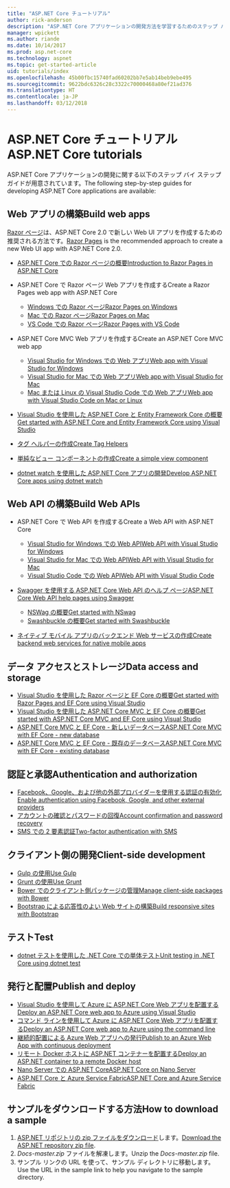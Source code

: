 ```yaml
---
title: "ASP.NET Core チュートリアル"
author: rick-anderson
description: "ASP.NET Core アプリケーションの開発方法を学習するためのステップ バイ ステップ ガイドの一覧です。"
manager: wpickett
ms.author: riande
ms.date: 10/14/2017
ms.prod: asp.net-core
ms.technology: aspnet
ms.topic: get-started-article
uid: tutorials/index
ms.openlocfilehash: 45b00fbc15740fad60202bb7e5ab14beb9ebe495
ms.sourcegitcommit: 9622bdc6326c28c3322c70000468a80ef21ad376
ms.translationtype: HT
ms.contentlocale: ja-JP
ms.lasthandoff: 03/12/2018
---
```

# <a name="aspnet-core-tutorials"></a><span data-ttu-id="abc76-103">ASP.NET Core チュートリアル</span><span class="sxs-lookup"><span data-stu-id="abc76-103">ASP.NET Core tutorials</span></span>

<span data-ttu-id="abc76-104">ASP.NET Core アプリケーションの開発に関する以下のステップ バイ ステップ ガイドが用意されています。</span><span class="sxs-lookup"><span data-stu-id="abc76-104">The following step-by-step guides for developing ASP.NET Core applications are available:</span></span>

## <a name="build-web-apps"></a><span data-ttu-id="abc76-105">Web アプリの構築</span><span class="sxs-lookup"><span data-stu-id="abc76-105">Build web apps</span></span>

<span data-ttu-id="abc76-106">[Razor ページ](xref:mvc/razor-pages/index)は、ASP.NET Core 2.0 で新しい Web UI アプリを作成するための推奨される方法です。</span><span class="sxs-lookup"><span data-stu-id="abc76-106">[Razor Pages](xref:mvc/razor-pages/index) is the recommended approach to create a new Web UI app with ASP.NET Core 2.0.</span></span>

* [<span data-ttu-id="abc76-107">ASP.NET Core での Razor ページの概要</span><span class="sxs-lookup"><span data-stu-id="abc76-107">Introduction to Razor Pages in ASP.NET Core</span></span>](xref:mvc/razor-pages/index)
* <span data-ttu-id="abc76-108">ASP.NET Core で Razor ページ Web アプリを作成する</span><span class="sxs-lookup"><span data-stu-id="abc76-108">Create a Razor Pages web app with ASP.NET Core</span></span>

   * [<span data-ttu-id="abc76-109">Windows での Razor ページ</span><span class="sxs-lookup"><span data-stu-id="abc76-109">Razor Pages on Windows</span></span>](xref:tutorials/razor-pages/index)
   * [<span data-ttu-id="abc76-110">Mac での Razor ページ</span><span class="sxs-lookup"><span data-stu-id="abc76-110">Razor Pages on Mac</span></span>](xref:tutorials/razor-pages-mac/index)
   * [<span data-ttu-id="abc76-111">VS Code での Razor ページ</span><span class="sxs-lookup"><span data-stu-id="abc76-111">Razor Pages with VS Code</span></span>](xref:tutorials/razor-pages-vsc/index)  

* <span data-ttu-id="abc76-112">ASP.NET Core MVC Web アプリを作成する</span><span class="sxs-lookup"><span data-stu-id="abc76-112">Create an ASP.NET Core MVC web app</span></span>

   * [<span data-ttu-id="abc76-113">Visual Studio for Windows での Web アプリ</span><span class="sxs-lookup"><span data-stu-id="abc76-113">Web app with Visual Studio for Windows</span></span>](first-mvc-app/index.md)
   * [<span data-ttu-id="abc76-114">Visual Studio for Mac での Web アプリ</span><span class="sxs-lookup"><span data-stu-id="abc76-114">Web app with Visual Studio for Mac</span></span>](first-mvc-app-mac/index.md)
   * [<span data-ttu-id="abc76-115">Mac または Linux の Visual Studio Code での Web アプリ</span><span class="sxs-lookup"><span data-stu-id="abc76-115">Web app with Visual Studio Code on Mac or Linux</span></span>](first-mvc-app-xplat/index.md)

* [<span data-ttu-id="abc76-116">Visual Studio を使用した ASP.NET Core と Entity Framework Core の概要</span><span class="sxs-lookup"><span data-stu-id="abc76-116">Get started with ASP.NET Core and Entity Framework Core using Visual Studio</span></span>](../data/ef-mvc/index.md)
* [<span data-ttu-id="abc76-117">タグ ヘルパーの作成</span><span class="sxs-lookup"><span data-stu-id="abc76-117">Create Tag Helpers</span></span>](../mvc/views/tag-helpers/authoring.md)
* [<span data-ttu-id="abc76-118">単純なビュー コンポーネントの作成</span><span class="sxs-lookup"><span data-stu-id="abc76-118">Create a simple view component</span></span>](../mvc/views/view-components.md#walkthrough-creating-a-simple-view-component)
* [<span data-ttu-id="abc76-119">dotnet watch を使用した ASP.NET Core アプリの開発</span><span class="sxs-lookup"><span data-stu-id="abc76-119">Develop ASP.NET Core apps using dotnet watch</span></span>](dotnet-watch.md)

## <a name="build-web-apis"></a><span data-ttu-id="abc76-120">Web API の構築</span><span class="sxs-lookup"><span data-stu-id="abc76-120">Build Web APIs</span></span>
* <span data-ttu-id="abc76-121">ASP.NET Core で Web API を作成する</span><span class="sxs-lookup"><span data-stu-id="abc76-121">Create a Web API with ASP.NET Core</span></span>

  * [<span data-ttu-id="abc76-122">Visual Studio for Windows での Web API</span><span class="sxs-lookup"><span data-stu-id="abc76-122">Web API with Visual Studio for Windows</span></span>](first-web-api.md)
  * [<span data-ttu-id="abc76-123">Visual Studio for Mac での Web API</span><span class="sxs-lookup"><span data-stu-id="abc76-123">Web API with Visual Studio for Mac</span></span>](xref:tutorials/first-web-api-mac)
  * [<span data-ttu-id="abc76-124">Visual Studio Code での Web API</span><span class="sxs-lookup"><span data-stu-id="abc76-124">Web API with Visual Studio Code</span></span>](web-api-vsc.md)

* [<span data-ttu-id="abc76-125">Swagger を使用する ASP.NET Core Web API のヘルプ ページ</span><span class="sxs-lookup"><span data-stu-id="abc76-125">ASP.NET Core Web API help pages using Swagger</span></span>](xref:tutorials/web-api-help-pages-using-swagger)
  * [<span data-ttu-id="abc76-126">NSWag の概要</span><span class="sxs-lookup"><span data-stu-id="abc76-126">Get started with NSwag</span></span>](xref:tutorials/get-started-with-nswag)
  * [<span data-ttu-id="abc76-127">Swashbuckle の概要</span><span class="sxs-lookup"><span data-stu-id="abc76-127">Get started with Swashbuckle</span></span>](xref:tutorials/get-started-with-swashbuckle)

* [<span data-ttu-id="abc76-128">ネイティブ モバイル アプリのバックエンド Web サービスの作成</span><span class="sxs-lookup"><span data-stu-id="abc76-128">Create backend web services for native mobile apps</span></span>](../mobile/native-mobile-backend.md)

## <a name="data-access-and-storage"></a><span data-ttu-id="abc76-129">データ アクセスとストレージ</span><span class="sxs-lookup"><span data-stu-id="abc76-129">Data access and storage</span></span>
* [<span data-ttu-id="abc76-130">Visual Studio を使用した Razor ページと EF Core の概要</span><span class="sxs-lookup"><span data-stu-id="abc76-130">Get started with Razor Pages and EF Core using Visual Studio</span></span>](xref:data/ef-rp/intro)
* [<span data-ttu-id="abc76-131">Visual Studio を使用した ASP.NET Core MVC と EF Core の概要</span><span class="sxs-lookup"><span data-stu-id="abc76-131">Get started with ASP.NET Core MVC and EF Core using Visual Studio</span></span>](../data/ef-mvc/index.md)
* [<span data-ttu-id="abc76-132">ASP.NET Core MVC と EF Core - 新しいデータベース</span><span class="sxs-lookup"><span data-stu-id="abc76-132">ASP.NET Core MVC with EF Core - new database</span></span>](https://docs.microsoft.com/ef/core/get-started/aspnetcore/new-db)
* [<span data-ttu-id="abc76-133">ASP.NET Core MVC と EF Core - 既存のデータベース</span><span class="sxs-lookup"><span data-stu-id="abc76-133">ASP.NET Core MVC with EF Core - existing database</span></span>](https://docs.microsoft.com/ef/core/get-started/aspnetcore/existing-db)

## <a name="authentication-and-authorization"></a><span data-ttu-id="abc76-134">認証と承認</span><span class="sxs-lookup"><span data-stu-id="abc76-134">Authentication and authorization</span></span>
* [<span data-ttu-id="abc76-135">Facebook、Google、および他の外部プロバイダーを使用する認証の有効化</span><span class="sxs-lookup"><span data-stu-id="abc76-135">Enable authentication using Facebook, Google, and other external providers</span></span>](../security/authentication/social/index.md)
* [<span data-ttu-id="abc76-136">アカウントの確認とパスワードの回復</span><span class="sxs-lookup"><span data-stu-id="abc76-136">Account confirmation and password recovery</span></span>](../security/authentication/accconfirm.md)
* [<span data-ttu-id="abc76-137">SMS での 2 要素認証</span><span class="sxs-lookup"><span data-stu-id="abc76-137">Two-factor authentication with SMS</span></span>](../security/authentication/2fa.md)

## <a name="client-side-development"></a><span data-ttu-id="abc76-138">クライアント側の開発</span><span class="sxs-lookup"><span data-stu-id="abc76-138">Client-side development</span></span>
* [<span data-ttu-id="abc76-139">Gulp の使用</span><span class="sxs-lookup"><span data-stu-id="abc76-139">Use Gulp</span></span>](../client-side/using-gulp.md)
* [<span data-ttu-id="abc76-140">Grunt の使用</span><span class="sxs-lookup"><span data-stu-id="abc76-140">Use Grunt</span></span>](../client-side/using-grunt.md)
* [<span data-ttu-id="abc76-141">Bower でのクライアント側パッケージの管理</span><span class="sxs-lookup"><span data-stu-id="abc76-141">Manage client-side packages with Bower</span></span>](../client-side/bower.md)
* [<span data-ttu-id="abc76-142">Bootstrap による応答性のよい Web サイトの構築</span><span class="sxs-lookup"><span data-stu-id="abc76-142">Build responsive sites with Bootstrap</span></span>](../client-side/bootstrap.md)

## <a name="test"></a><span data-ttu-id="abc76-143">テスト</span><span class="sxs-lookup"><span data-stu-id="abc76-143">Test</span></span>
* [<span data-ttu-id="abc76-144">dotnet テストを使用した .NET Core での単体テスト</span><span class="sxs-lookup"><span data-stu-id="abc76-144">Unit testing in .NET Core using dotnet test</span></span>](https://docs.microsoft.com/dotnet/articles/core/testing/unit-testing-with-dotnet-test)

## <a name="publish-and-deploy"></a><span data-ttu-id="abc76-145">発行と配置</span><span class="sxs-lookup"><span data-stu-id="abc76-145">Publish and deploy</span></span>
* [<span data-ttu-id="abc76-146">Visual Studio を使用して Azure に ASP.NET Core Web アプリを配置する</span><span class="sxs-lookup"><span data-stu-id="abc76-146">Deploy an ASP.NET Core web app to Azure using Visual Studio</span></span>](publish-to-azure-webapp-using-vs.md)
* [<span data-ttu-id="abc76-147">コマンド ラインを使用して Azure に ASP.NET Core Web アプリを配置する</span><span class="sxs-lookup"><span data-stu-id="abc76-147">Deploy an ASP.NET Core web app to Azure using the command line</span></span>](publish-to-azure-webapp-using-cli.md)
* [<span data-ttu-id="abc76-148">継続的配置による Azure Web アプリへの発行</span><span class="sxs-lookup"><span data-stu-id="abc76-148">Publish to an Azure Web App with continuous deployment</span></span>](xref:host-and-deploy/azure-apps/azure-continuous-deployment)
* [<span data-ttu-id="abc76-149">リモート Docker ホストに ASP.NET コンテナーを配置する</span><span class="sxs-lookup"><span data-stu-id="abc76-149">Deploy an ASP.NET container to a remote Docker host</span></span>](https://docs.microsoft.com/azure/vs-azure-tools-docker-hosting-web-apps-in-docker)
* [<span data-ttu-id="abc76-150">Nano Server での ASP.NET Core</span><span class="sxs-lookup"><span data-stu-id="abc76-150">ASP.NET Core on Nano Server</span></span>](nano-server.md)
* [<span data-ttu-id="abc76-151">ASP.NET Core と Azure Service Fabric</span><span class="sxs-lookup"><span data-stu-id="abc76-151">ASP.NET Core and Azure Service Fabric</span></span>](https://docs.microsoft.com/azure/service-fabric/service-fabric-add-a-web-frontend)

<a name="download"></a> 
## <a name="how-to-download-a-sample"></a><span data-ttu-id="abc76-152">サンプルをダウンロードする方法</span><span class="sxs-lookup"><span data-stu-id="abc76-152">How to download a sample</span></span>
1. <span data-ttu-id="abc76-153">[ASP.NET リポジトリの zip ファイルをダウンロード](https://codeload.github.com/aspnet/Docs/zip/master)します。</span><span class="sxs-lookup"><span data-stu-id="abc76-153">[Download the ASP.NET repository zip file](https://codeload.github.com/aspnet/Docs/zip/master).</span></span>
1. <span data-ttu-id="abc76-154">*Docs-master.zip* ファイルを解凍します。</span><span class="sxs-lookup"><span data-stu-id="abc76-154">Unzip the *Docs-master.zip* file.</span></span>
1. <span data-ttu-id="abc76-155">サンプル リンクの URL を使って、サンプル ディレクトリに移動します。</span><span class="sxs-lookup"><span data-stu-id="abc76-155">Use the URL in the sample link to help you navigate to the sample directory.</span></span> 
